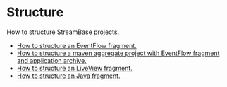 # Structure

How to structure StreamBase projects.

* [How to structure an EventFlow fragment.](eventflow)
* [How to structure a maven aggregate project with EventFlow fragment and application archive.](application)
* [How to structure an LiveView fragment.](liveview)
* [How to structure an Java fragment.](java)
